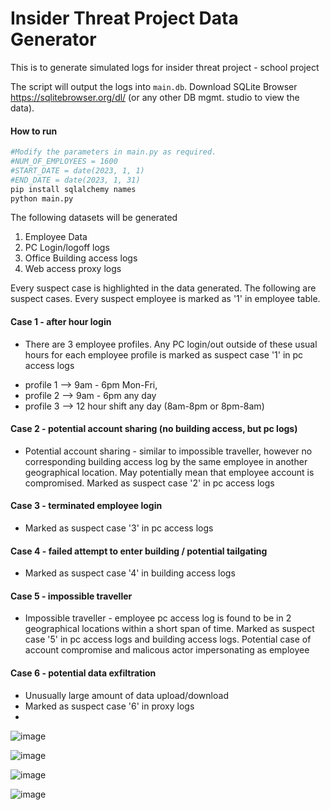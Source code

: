 # Insider Threat Project Data Generator
This is to generate simulated logs for insider threat project - school project

The script will output the logs into `main.db`. Download SQLite Browser https://sqlitebrowser.org/dl/ (or any other DB mgmt. studio to view the data).

#### How to run

```python
#Modify the parameters in main.py as required. 
#NUM_OF_EMPLOYEES = 1600
#START_DATE = date(2023, 1, 1)
#END_DATE = date(2023, 1, 31)
pip install sqlalchemy names
python main.py
```

The following datasets will be generated
1. Employee Data
2. PC Login/logoff logs
3. Office Building access logs
4. Web access proxy logs

Every suspect case is highlighted in the data generated. The following are suspect cases. Every suspect employee is marked as '1' in employee table.
#### Case 1 - after hour login
* There are 3 employee profiles. Any PC login/out outside of these usual hours for each employee profile is marked as suspect case '1' in pc access logs
- profile 1 --> 9am - 6pm Mon-Fri, 
- profile 2 --> 9am - 6pm any day 
- profile 3 --> 12 hour shift any day (8am-8pm or 8pm-8am)

#### Case 2 - potential account sharing (no building access, but pc logs)
* Potential account sharing - similar to impossible traveller, however no corresponding building access log by the same employee in another geographical location. May potentially mean that employee account is compromised. Marked as suspect case '2' in pc access logs

#### Case 3 - terminated employee login
* Marked as suspect case '3' in pc access logs

#### Case 4 - failed attempt to enter building / potential tailgating
* Marked as suspect case '4' in building access logs

#### Case 5 - impossible traveller
* Impossible traveller - employee pc access log is found to be in 2 geographical locations within a short span of time. Marked as suspect case '5' in pc access logs and building access logs. Potential case of account compromise and malicous actor impersonating as employee

#### Case 6 - potential data exfiltration
* Unusually large amount of data upload/download 
* Marked as suspect case '6' in proxy logs
* 
![image](https://github.com/PyiPai/INTP_Data_Generator/assets/14193476/04b4090a-1c1a-48e1-b333-fff7a0477767)

![image](https://github.com/PyiPai/INTP_Data_Generator/assets/14193476/7f73ced3-1c5a-4132-ad9d-6e4119572d63)

![image](https://github.com/PyiPai/INTP_Data_Generator/assets/14193476/bf3ad28d-ebf8-4ae2-862b-8b8c9554cdcc)

![image](https://github.com/PyiPai/INTP_Data_Generator/assets/14193476/dffa4642-f7e5-4216-8102-1707e81ec0c8)

